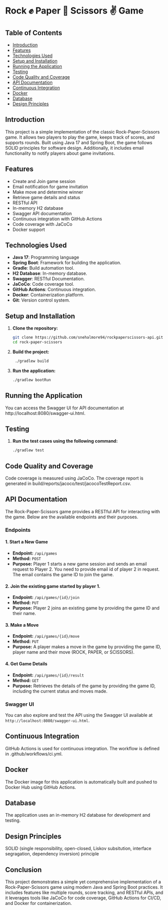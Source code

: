 ﻿# Rock ✊ Paper 🤚 Scissors ✌ Game

## Table of Contents
- [Introduction](#introduction)
- [Features](#features)
- [Technologies Used](#technologies-used)
- [Setup and Installation](#setup-and-installation)
- [Running the Application](#running-the-application)
- [Testing](#testing)
- [Code Quality and Coverage](#code-quality-and-coverage)
- [API Documentation](#api-documentation)
- [Continuous Integration](#continuous-integration)
- [Docker](#docker)
- [Database](#database)
- [Design Principles](#design-principles)

## Introduction
This project is a simple implementation of the classic Rock-Paper-Scissors game. It allows two players to play the game, keeps track of scores, and supports rounds. Built using Java 17 and Spring Boot, the game follows SOLID principles for software design. Additionally, it includes email functionality to notify players about game invitations.

## Features
- Create and Join game session
- Email notification for game invitation
- Make move and determine winner
- Retrieve game details and status
- RESTful API
- In-memory H2 database
- Swagger API documentation
- Continuous integration with GitHub Actions
- Code coverage with JaCoCo
- Docker support

## Technologies Used
- **Java 17**: Programming language
- **Spring Boot**: Framework for building the application.
- **Gradle**: Build automation tool.
- **H2 Database**: In-memory database.
- **Swagger**: RESTful Documentation.
- **JaCoCo**: Code coverage tool.
- **GitHub Actions**: Continuous integration.
- **Docker**: Containerization platform.
- **Git**: Version control system.

## Setup and Installation
1. **Clone the repository:**
   ```sh
   git clone https://github.com/snehalmore94/rockpaperscissors-api.git
   cd rock-paper-scissors
2. **Build the project:**
   ```sh
    ./gradlew build
3. **Run the application:**
    ```sh
    ./gradlew bootRun

## Running the Application 
You can access the Swagger UI for API documentation at http://localhost:8080/swagger-ui.html.

## Testing
1. **Run the test cases using the following command:**
    ```sh
    ./gradlew test

## Code Quality and Coverage
Code coverage is measured using JaCoCo. The coverage report is generated in build/reports/jacoco/test/jacocoTestReport.csv.

## API Documentation

The Rock-Paper-Scissors game provides a RESTful API for interacting with the game. Below are the available endpoints and their purposes.

### Endpoints

#### 1. Start a New Game
- **Endpoint:** `/api/games`
- **Method:** `POST`
- **Purpose:** Player 1 starts a new game session and sends an email request to Player 2. You need to provide email id of player 2 in request. The email contains the game ID to join the game.

#### 2. Join the existing game started by player 1.
- **Endpoint:** `/api/games/{id}/join`
- **Method:** `PUT`
- **Purpose:** Player 2 joins an existing game by providing the game ID and their name. 

#### 3. Make a Move
- **Endpoint:** `/api/games/{id}/move`
- **Method:** `PUT`
- **Purpose:** A player makes a move in the game by providing the game ID, player name and their move (ROCK, PAPER, or SCISSORS).

#### 4. Get Game Details
- **Endpoint:** `/api/games/{id}/result`
- **Method:** `GET`
- **Purpose:** Retrieves the details of the game by providing the game ID, including the current status and moves made.

### Swagger UI
You can also explore and test the API using the Swagger UI available at `http://localhost:8080/swagger-ui.html`.
## Continuous Integration
GitHub Actions is used for continuous integration. The workflow is defined in .github/workflows/ci.yml.

## Docker
The Docker image for this application is automatically built and pushed to Docker Hub using GitHub Actions.
## Database
The application uses an in-memory H2 database for development and testing.

## Design Principles
SOLID (single responsibility, open-closed, Liskov subsitution, interface segragation, dependency inversion) principle

## Conclusion
This project demonstrates a simple yet comprehensive implementation of a Rock-Paper-Scissors game using modern Java and Spring Boot practices. It includes features like multiple rounds, score tracking, and RESTful APIs, and it leverages tools like JaCoCo for code coverage, GitHub Actions for CI/CD, and Docker for containerization.
